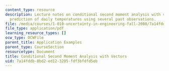 ```yaml
---
content_type: resource
description: Lecture notes on conditional second moment analysis with vectors and
  prediction of daily temperatures using several past observations.
file: /media/courses/1-010-uncertainty-in-engineering-fall-2008/7a14fddb8bd2ed123205fdf3bfdfd5eb_app_16.pdf
file_type: application/pdf
learning_resource_types: []
ocw_type: OCWFile
parent_title: Application Examples
parent_type: CourseSection
resourcetype: Document
title: Conditional Second Moment Analysis with Vectors
uid: 7a14fddb-8bd2-ed12-3205-fdf3bfdfd5eb
---
```

